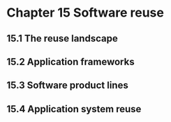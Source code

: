 # Chapter 15 Software reuse


## 15.1 The reuse landscape



## 15.2 Application frameworks



## 15.3 Software product lines



## 15.4 Application system reuse



